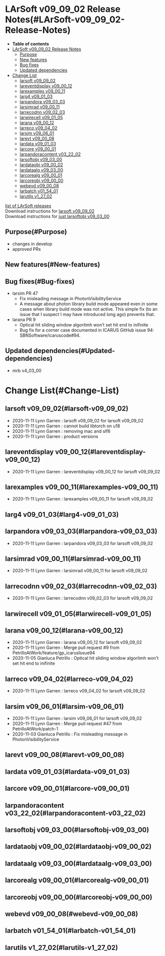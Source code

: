 LArSoft v09\_09\_02 Release Notes(#LArSoft-v09_09_02-Release-Notes)
======================================================================

-   **Table of contents**
-   [LArSoft v09\_09\_02 Release Notes](#LArSoft-v09_09_02-Release-Notes)
    -   [Purpose](#Purpose)
    -   [New features](#New-features)
    -   [Bug fixes](#Bug-fixes)
    -   [Updated dependencies](#Updated-dependencies)
-   [Change List](#Change-List)
    -   [larsoft v09\_09\_02](#larsoft-v09_09_02)
    -   [lareventdisplay v09\_00\_12](#lareventdisplay-v09_00_12)
    -   [larexamples v09\_00\_11](#larexamples-v09_00_11)
    -   [larg4 v09\_01\_03](#larg4-v09_01_03)
    -   [larpandora v09\_03\_03](#larpandora-v09_03_03)
    -   [larsimrad v09\_00\_11](#larsimrad-v09_00_11)
    -   [larrecodnn v09\_02\_03](#larrecodnn-v09_02_03)
    -   [larwirecell v09\_01\_05](#larwirecell-v09_01_05)
    -   [larana v09\_00\_12](#larana-v09_00_12)
    -   [larreco v09\_04\_02](#larreco-v09_04_02)
    -   [larsim v09\_06\_01](#larsim-v09_06_01)
    -   [larevt v09\_00\_08](#larevt-v09_00_08)
    -   [lardata v09\_01\_03](#lardata-v09_01_03)
    -   [larcore v09\_00\_01](#larcore-v09_00_01)
    -   [larpandoracontent v03\_22\_02](#larpandoracontent-v03_22_02)
    -   [larsoftobj v09\_03\_00](#larsoftobj-v09_03_00)
    -   [lardataobj v09\_00\_02](#lardataobj-v09_00_02)
    -   [lardataalg v09\_03\_00](#lardataalg-v09_03_00)
    -   [larcorealg v09\_00\_01](#larcorealg-v09_00_01)
    -   [larcoreobj v09\_00\_00](#larcoreobj-v09_00_00)
    -   [webevd v09\_00\_08](#webevd-v09_00_08)
    -   [larbatch v01\_54\_01](#larbatch-v01_54_01)
    -   [larutils v1\_27\_02](#larutils-v1_27_02)

[list of LArSoft releases](LArSoft_release_list)\
Download instructions for [larsoft v09\_09\_02](http://scisoft.fnal.gov/scisoft/bundles/larsoft/v09_09_02/larsoft-v09_09_02.html)\
Download instructions for [just larsoftobj v09\_03\_00](http://scisoft.fnal.gov/scisoft/bundles/larsoftobj/v09_03_00/larsoftobj-v09_03_00.html)

Purpose(#Purpose)
--------------------

-   changes in develop
-   approved PRs

New features(#New-features)
------------------------------

Bug fixes(#Bug-fixes)
------------------------

-   larsim PR 47
    -   Fix misleading message in PhotonVisibilityService
    -   A message about photon library build mode appeared even in some cases when library build mode was not active. This simple fix (to an issue that I suspect I may have introduced long ago) prevents that.
-   larana PR 9
    -   Optical hit sliding window algoritmh won’t set hit end to inifinite
    -   Bug fix for a corner case documented in ICARUS GitHub issue 94: SBNSoftware/icaruscode\#94.

Updated dependencies(#Updated-dependencies)
----------------------------------------------

-   mrb v4\_03\_00

Change List(#Change-List)
============================

larsoft v09\_09\_02(#larsoft-v09_09_02)
------------------------------------------

-   2020-11-11 Lynn Garren : larsoft v09\_09\_02 for larsoft v09\_09\_02
-   2020-11-11 Lynn Garren : cannot build libtorch on u18
-   2020-11-11 Lynn Garren : removing mac and slf6
-   2020-11-11 Lynn Garren : product versions

lareventdisplay v09\_00\_12(#lareventdisplay-v09_00_12)
----------------------------------------------------------

-   2020-11-11 Lynn Garren : lareventdisplay v09\_00\_12 for larsoft v09\_09\_02

larexamples v09\_00\_11(#larexamples-v09_00_11)
--------------------------------------------------

-   2020-11-11 Lynn Garren : larexamples v09\_00\_11 for larsoft v09\_09\_02

larg4 v09\_01\_03(#larg4-v09_01_03)
--------------------------------------

larpandora v09\_03\_03(#larpandora-v09_03_03)
------------------------------------------------

-   2020-11-11 Lynn Garren : larpandora v09\_03\_03 for larsoft v09\_09\_02

larsimrad v09\_00\_11(#larsimrad-v09_00_11)
----------------------------------------------

-   2020-11-11 Lynn Garren : larsimrad v09\_00\_11 for larsoft v09\_09\_02

larrecodnn v09\_02\_03(#larrecodnn-v09_02_03)
------------------------------------------------

-   2020-11-11 Lynn Garren : larrecodnn v09\_02\_03 for larsoft v09\_09\_02

larwirecell v09\_01\_05(#larwirecell-v09_01_05)
--------------------------------------------------

larana v09\_00\_12(#larana-v09_00_12)
----------------------------------------

-   2020-11-11 Lynn Garren : larana v09\_00\_12 for larsoft v09\_09\_02
-   2020-11-11 Lynn Garren : Merge pull request \#9 from PetrilloAtWork/feature/gp\_icarusIssue94
-   2020-11-05 Gianluca Petrillo : Optical hit sliding window algoritmh won’t set hit end to inifinite

larreco v09\_04\_02(#larreco-v09_04_02)
------------------------------------------

-   2020-11-11 Lynn Garren : larreco v09\_04\_02 for larsoft v09\_09\_02

larsim v09\_06\_01(#larsim-v09_06_01)
----------------------------------------

-   2020-11-11 Lynn Garren : larsim v09\_06\_01 for larsoft v09\_09\_02
-   2020-11-11 Lynn Garren : Merge pull request \#47 from PetrilloAtWork/patch-1
-   2020-11-03 Gianluca Petrillo : Fix misleading message in PhotonVisibilityService

larevt v09\_00\_08(#larevt-v09_00_08)
----------------------------------------

lardata v09\_01\_03(#lardata-v09_01_03)
------------------------------------------

larcore v09\_00\_01(#larcore-v09_00_01)
------------------------------------------

larpandoracontent v03\_22\_02(#larpandoracontent-v03_22_02)
--------------------------------------------------------------

larsoftobj v09\_03\_00(#larsoftobj-v09_03_00)
------------------------------------------------

lardataobj v09\_00\_02(#lardataobj-v09_00_02)
------------------------------------------------

lardataalg v09\_03\_00(#lardataalg-v09_03_00)
------------------------------------------------

larcorealg v09\_00\_01(#larcorealg-v09_00_01)
------------------------------------------------

larcoreobj v09\_00\_00(#larcoreobj-v09_00_00)
------------------------------------------------

webevd v09\_00\_08(#webevd-v09_00_08)
----------------------------------------

larbatch v01\_54\_01(#larbatch-v01_54_01)
--------------------------------------------

larutils v1\_27\_02(#larutils-v1_27_02)
------------------------------------------
